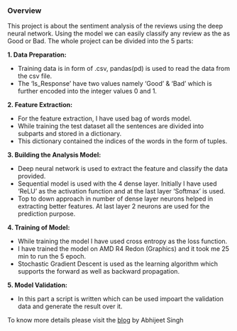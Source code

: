 ### Overview 
This project is about the sentiment analysis of the reviews using the deep neural network. Using the model we can easily classify any review as the 
as Good or Bad. The whole project can be divided into the 5 parts:

**1. Data Preparation:**
- Training data is in form of .csv, pandas(pd) is used to read the data from the csv file. 
- The ‘Is_Response’ have two values namely ‘Good’ & ‘Bad’ which is further encoded into the integer values 0 and 1.

**2. Feature Extraction:**
- For the feature extraction, I have used bag of words model.
- While training the test dataset all the sentences are divided into subparts and stored in a dictionary.
- This dictionary contained the indices of the words in the form of tuples.

**3. Building the Analysis Model:**
- Deep neural network is used to extract the feature and classify the data provided.
- Sequential model is used with the 4 dense layer. Initially I have used ‘ReLU’ as the activation function and at the last layer ‘Softmax’ is used.
- Top to down approach in number of dense layer neurons helped in extracting better features. At last layer 2 neurons are used for the prediction purpose.
 
**4. Training of Model:**
- While training the model I have used cross entropy as the loss function.
- I have trained the model on AMD R4 Redon (Graphics) and it took me 25 min to run the 5 epoch.
- Stochastic Gradient Descent is used as the learning algorithm which supports the forward as well as backward propagation.

**5. Model Validation:**
- In this part a script is written which can be used impoart the validation data and generate the result over it. 

To know more details please visit the [blog](https://appliedmachinelearning.blog/2017/12/21/predict-the-happiness-on-tripadvisor-reviews-using-dense-neural-network-with-keras-hackerearth-challenge/) by Abhijeet Singh

